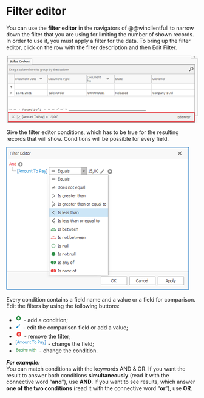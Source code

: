 # Filter editor

You can use the <b>filter editor</b> in the navigators of @@winclientfull to narrow down the filter that you are using for limiting the number of shown records. In order to use it, you must apply a filter for the data. To bring up the filter editor, click on the row with the filter description and then Edit Filter.

![Edit Filter](pictures/edit-filter.png)

Give the filter editor conditions, which has to be true for the resulting records that will show. Conditions will be possible for every field.

![Filter Editor](pictures/filter-editor.png)

Every condition contains a field name and a value or a field for comparison. <br>
Edit the filters by using the following buttons:
-	![Add a condition](pictures/add-a-contition.png)  - add a condition; 
-	![Edit button](pictures/edit-button.png) - edit the comparison field or add a value;   
-	![Remove button](pictures/remove-button.png) - remove the filter; 
-	![Change the field](pictures/change-the-field.png) - change the field;
-	![Change the condition](pictures/change-the-condition.png)  - change the condition.

***For example:*** <br>
You can match conditions with the keywords AND & OR. If you want the result to answer both conditions <b>simultaneously</b> (read it with the connective word “<b>and</b>”), use <b>AND</b>. If you want to see results, which answer <b>one of the two conditions</b> (read it with the connective word “<b>or</b>”), use <b>OR</b>.
